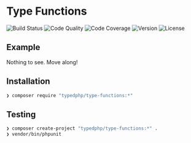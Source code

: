 # Type Functions

![Build Status](http://img.shields.io/travis/typedphp/type-functions.svg?style=flat-square)
![Code Quality](http://img.shields.io/scrutinizer/g/typedphp/type-functions.svg?style=flat-square)
![Code Coverage](http://img.shields.io/scrutinizer/coverage/g/typedphp/type-functions.svg?style=flat-square)
![Version](http://img.shields.io/packagist/v/typedphp/type-functions.svg?style=flat-square)
![License](http://img.shields.io/packagist/l/typedphp/type-functions.svg?style=flat-square)

## Example

Nothing to see. Move along!

## Installation

```sh
❯ composer require "typedphp/type-functions:*"
```

## Testing

```sh
❯ composer create-project "typedphp/type-functions:*" .
❯ vendor/bin/phpunit
```
